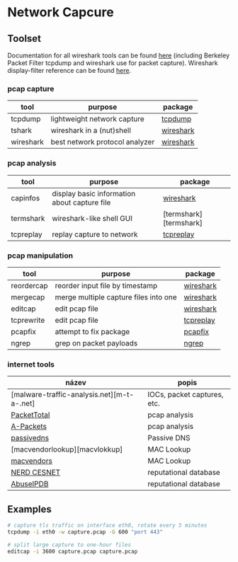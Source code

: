 # Network Capcure

## Toolset

Documentation for all wireshark tools can be found 
[here](https://www.wireshark.org/docs/man-pages/) 
(including Berkeley Packet Filter tcpdump and wireshark use 
for packet capture). Wireshark display-filter reference can be found
[here][wireshark-filters].

### pcap capture

| tool          | purpose                               | package   |
| ------------- | ------------------------------------- | --------- |
| tcpdump       | lightweight network capture           | [tcpdump][tcpdump]     |
| tshark        | wireshark in a (nut)shell             | [wireshark][wireshark] |
| wireshark     | best network protocol analyzer        | [wireshark][wireshark] |

### pcap analysis


| tool          | purpose                                      | package   |
| ------------- | -------------------------------------------- | --------- |
| capinfos      | display basic information about capture file | [wireshark][wireshark] |
| termshark     | wireshark-like shell GUI                     | [termshark][termshark] |
| tcpreplay     | replay capture to network                    | [tcpreplay][tcpreplay] |

### pcap manipulation

| tool          | purpose                               | package               |
| ------------- | ------------------------------------- | --------------------- |
| reordercap    | reorder input file by timestamp       | [wireshark][wireshark]|
| mergecap      | merge multiple capture files into one | [wireshark][wireshark]|
| editcap       | edit pcap file                        | [wireshark][wireshark]|
| tcprewrite    | edit pcap file                        | [tcpreplay][tcpreplay]|
| pcapfix       | attempt to fix package                | [pcapfix][pcapfix]    |
| ngrep         | grep on packet payloads               | [ngrep][ngrep]        |     

### internet tools

| název                                    | popis                                    |
| ---------------------------------------- | ---------------------------------------- |
| [malware-traffic-analysis.net][m-t-a-.net] | IOCs, packet captures, etc.            |
| [PacketTotal][PtTotal]                   | pcap analysis                            |
| [A-Packets][A-Pkt]                       | pcap analysis                            |
| [passivedns][pdns]                       | Passive DNS                              |
| [macvendorlookup][macvlokkup]            | MAC Lookup                               | 
| [macvendors][macvs]                      | MAC Lookup                               |
| [NERD CESNET][NERD]                      | reputational database                    |
| [AbuseIPDB][Abus]                        | reputational database                    |

## Examples

```bash
# capture tls traffic on interface eth0, rotate every 5 minutes
tcpdump -i eth0 -w capture.pcap -G 600 "port 443"

# split large capture to one-hour files
editcap -i 3600 capture.pcap capture.pcap
```

[wireshark]: https://wireshark.org/ "wireshark"
[tcpreplay]: https://tcpreplay.appneta.com "tcpreplay"
[pcapfix]: https://github.com/Rup0rt/pcapfix "pcapfix"
[ngrep]: https://github.com/jpr5/ngrep "ngrep"
[tcpdump]: https://www.tcpdump.org/ "tcpdump"

[m-t-a.net]: https://www.malware-traffic-analysis.net
[PtTotal]: https://packettotal.com/
[A-Pkt]: https://apackets.com/
[pdns]: https://passivedns.mnemonic.no/
[macvlookup]: https://www.macvendorlookup.com/
[macvs]: https://macvendors.com/
[NERD]: https://nerd.cesnet.cz/nerd/ips
[Abus]: https://www.abuseipdb.com

[wireshark-filters]: https://www.wireshark.org/docs/dfref/

